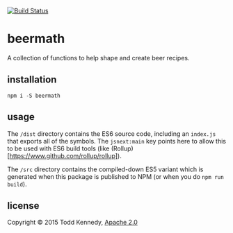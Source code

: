 [![Build Status](https://travis-ci.org/toddself/beermath.svg?branch=master)](https://travis-ci.org/toddself/beermath)
# beermath

A collection of functions to help shape and create beer recipes.

## installation
`npm i -S beermath`

## usage

The `/dist` directory contains the ES6 source code, including an `index.js` that exports all of the symbols.  The `jsnext:main` key points here to allow this to be used with ES6 build tools (like (Rollup)[https://www.github.com/rollup/rollup]).

The `/src` directory contains the compiled-down ES5 variant which is generated when this package is published to NPM (or when you do `npm run build`).

## license
Copyright © 2015 Todd Kennedy, [Apache 2.0](license)

